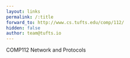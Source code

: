 ```yaml
---
layout: links
permalink: /:title
forward_to: http://www.cs.tufts.edu/comp/112/
hidden: false
author: team@tufts.io
---
```

COMP112 Network and Protocols
